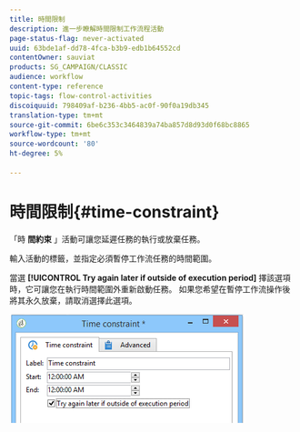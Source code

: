 ```yaml
---
title: 時間限制
description: 進一步瞭解時間限制工作流程活動
page-status-flag: never-activated
uuid: 63bde1af-dd78-4fca-b3b9-edb1b64552cd
contentOwner: sauviat
products: SG_CAMPAIGN/CLASSIC
audience: workflow
content-type: reference
topic-tags: flow-control-activities
discoiquuid: 798409af-b236-4bb5-ac0f-90f0a19db345
translation-type: tm+mt
source-git-commit: 6be6c353c3464839a74ba857d8d93d0f68bc8865
workflow-type: tm+mt
source-wordcount: '80'
ht-degree: 5%

---
```



# 時間限制{#time-constraint}

「時 **間約束** 」活動可讓您延遲任務的執行或放棄任務。

輸入活動的標籤，並指定必須暫停工作流任務的時間範圍。

當選 **[!UICONTROL Try again later if outside of execution period]** 擇該選項時，它可讓您在執行時間範圍外重新啟動任務。 如果您希望在暫停工作流操作後將其永久放棄，請取消選擇此選項。

![](assets/s_user_scheduled_wait.png)

